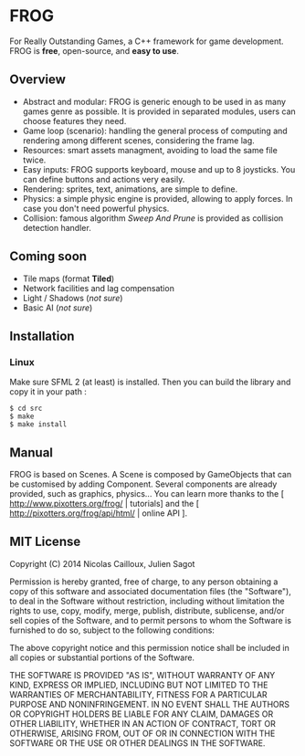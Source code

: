 # FROG

For Really Outstanding Games, a C++ framework for game development.  
FROG is **free**, open-source, and **easy to use**. 

## Overview

- Abstract and modular: FROG is generic enough to be used in as many games 
genre as possible. It is provided in separated modules, users can choose 
features they need. 
- Game loop (scenario): handling the general process of computing and 
rendering among different scenes, considering the frame lag.
- Resources: smart assets managment, avoiding to load the same file twice. 
- Easy inputs: FROG supports keyboard, mouse and up to 8 joysticks. You can 
define buttons and actions very easily. 
- Rendering: sprites, text, animations, are simple to define.
- Physics: a simple physic engine is provided, allowing to apply forces. In 
case you don't need powerful physics. 
- Collision: famous algorithm *Sweep And Prune* is provided as collision 
detection handler. 

## Coming soon 

- Tile maps (format **Tiled**)
- Network facilities and lag compensation
- Light / Shadows (*not sure*)
- Basic AI (*not sure*)

## Installation 

### Linux 

Make sure SFML 2 (at least) is installed. Then you can build the library and 
copy it in your path : 

```
$ cd src
$ make
$ make install
```

## Manual

FROG is based on Scenes. A Scene is composed by GameObjects that can be 
customised by adding Component. Several components are already provided, 
such as graphics, physics... 
You can learn more thanks to the [ http://www.pixotters.org/frog/ | tutorials] 
and the [ http://pixotters.org/frog/api/html/ | online API ].

## MIT License 

Copyright (C) 2014 Nicolas Cailloux, Julien Sagot

Permission is hereby granted, free of charge, to any person obtaining a copy
of this software and associated documentation files (the "Software"), to deal
in the Software without restriction, including without limitation the rights
to use, copy, modify, merge, publish, distribute, sublicense, and/or sell
copies of the Software, and to permit persons to whom the Software is
furnished to do so, subject to the following conditions:

The above copyright notice and this permission notice shall be included in
all copies or substantial portions of the Software.

THE SOFTWARE IS PROVIDED "AS IS", WITHOUT WARRANTY OF ANY KIND, EXPRESS OR
IMPLIED, INCLUDING BUT NOT LIMITED TO THE WARRANTIES OF MERCHANTABILITY,
FITNESS FOR A PARTICULAR PURPOSE AND NONINFRINGEMENT. IN NO EVENT SHALL THE
AUTHORS OR COPYRIGHT HOLDERS BE LIABLE FOR ANY CLAIM, DAMAGES OR OTHER
LIABILITY, WHETHER IN AN ACTION OF CONTRACT, TORT OR OTHERWISE, ARISING FROM,
OUT OF OR IN CONNECTION WITH THE SOFTWARE OR THE USE OR OTHER DEALINGS IN
THE SOFTWARE.
